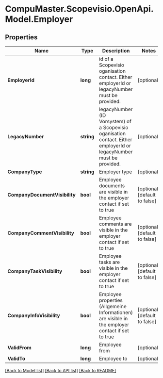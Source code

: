 
# CompuMaster.Scopevisio.OpenApi.Model.Employer

## Properties

Name | Type | Description | Notes
------------ | ------------- | ------------- | -------------
**EmployerId** | **long** | id of a Scopevisio oganisation contact. Either employerId or legacyNumber must be provided. | [optional] 
**LegacyNumber** | **string** | legacyNumber (ID Vorsystem) of a Scopevisio oganisation contact. Either employerId or legacyNumber must be provided. | [optional] 
**CompanyType** | **string** | Employer type | [optional] 
**CompanyDocumentVisibility** | **bool** | Employee documents are visible in the employer contact if set to true | [optional] [default to false]
**CompanyCommentVisibility** | **bool** | Employee comments are visible in the employer contact if set to true | [optional] [default to false]
**CompanyTaskVisibility** | **bool** | Employee tasks are visible in the employer contact if set to true | [optional] [default to false]
**CompanyInfoVisibility** | **bool** | Employee properties (Allgemeine Informationen) are visible in the employer contact if set to true | [optional] [default to false]
**ValidFrom** | **long** | Employee from | [optional] 
**ValidTo** | **long** | Employee to | [optional] 

[[Back to Model list]](../README.md#documentation-for-models)
[[Back to API list]](../README.md#documentation-for-api-endpoints)
[[Back to README]](../README.md)


